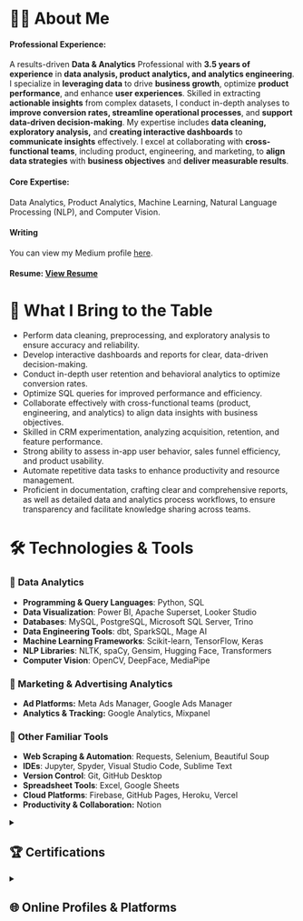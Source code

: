 # 👩‍💻 About Me

#### Professional Experience:

A results-driven **Data & Analytics** Professional with **3.5 years of experience** in **data analysis, product analytics, and analytics engineering**. I specialize in **leveraging data** to drive **business growth**, optimize **product performance**, and enhance **user experiences**. Skilled in extracting **actionable insights** from complex datasets, I conduct in-depth analyses to **improve conversion rates, streamline operational processes**, and **support data-driven decision-making**. My expertise includes **data cleaning, exploratory analysis,** and **creating interactive dashboards** to **communicate insights** effectively. I excel at collaborating with **cross-functional teams**, including product, engineering, and marketing, to **align data strategies** with **business objectives** and **deliver measurable results**.

####  Core Expertise:

Data Analytics, Product Analytics, Machine Learning, Natural Language Processing (NLP), and Computer Vision.

####  Writing 

You can view my Medium profile [here](https://medium.com/@hanifa.elahi).

####  Resume: [View Resume]()

# 🚀 What I Bring to the Table

- Perform data cleaning, preprocessing, and exploratory analysis to ensure accuracy and reliability.
- Develop interactive dashboards and reports for clear, data-driven decision-making.
- Conduct in-depth user retention and behavioral analytics to optimize conversion rates.
- Optimize SQL queries for improved performance and efficiency.
- Collaborate effectively with cross-functional teams (product, engineering, and analytics) to align data insights with business objectives.
- Skilled in CRM experimentation, analyzing acquisition, retention, and feature performance.
- Strong ability to assess in-app user behavior, sales funnel efficiency, and product usability.
- Automate repetitive data tasks to enhance productivity and resource management.
- Proficient in documentation, crafting clear and comprehensive reports, as well as detailed data and analytics process workflows, to ensure transparency and facilitate knowledge sharing across teams.

# 🛠️ Technologies & Tools

### 🔹 **Data Analytics**
- **Programming & Query Languages**: Python, SQL  
- **Data Visualization**: Power BI, Apache Superset, Looker Studio 
- **Databases**: MySQL, PostgreSQL, Microsoft SQL Server, Trino  
- **Data Engineering Tools**: dbt, SparkSQL, Mage AI  
- **Machine Learning Frameworks**: Scikit-learn, TensorFlow, Keras  
- **NLP Libraries**: NLTK, spaCy, Gensim, Hugging Face, Transformers  
- **Computer Vision**: OpenCV, DeepFace, MediaPipe

### 🔹 Marketing & Advertising Analytics
- **Ad Platforms:** Meta Ads Manager, Google Ads Manager
- **Analytics & Tracking:** Google Analytics, Mixpanel

### 🔹  **Other Familiar Tools**
- **Web Scraping & Automation**: Requests, Selenium, Beautiful Soup  
- **IDEs**: Jupyter, Spyder, Visual Studio Code, Sublime Text  
- **Version Control**: Git, GitHub Desktop  
- **Spreadsheet Tools**: Excel, Google Sheets  
- **Cloud Platforms**: Firebase, GitHub Pages, Heroku, Vercel
- **Productivity & Collaboration:** Notion

<details>
<summary><h2>🏆 Certifications</h2></summary>

#### 📜 Professional Certifications  
- [AI for Everyone](https://coursera.org/share/14973b60d5475ceb15b3e94cf742f73f)  
- [Working with BigQuery](https://coursera.org/share/c1e4635f269bc98d47c382a570c74871)  
- [Marketing Analytics Dashboard in Data Studio](https://www.coursera.org/account/accomplishments/verify/GGRYKD2V3XB3)  

#### 📊 Data Science & AI  
- [Data Science with Python](https://github.com/HanifaElahi/Certificates/blob/main/Data%20Science%20with%20Python.pdf)  
- [Data Science Foundations](https://olympus.mygreatlearning.com/courses/13680/certificate)  
- [Cleaning Data with Generative AI](https://github.com/HanifaElahi/Certificates/blob/main/Cleaning%20Data%20with%20Generative%20AI.pdf)  
- [Large Language Models (LLMs) Concepts](https://github.com/HanifaElahi/Certificates/blob/main/Large%20Language%20Models%20(LLMs)%20Concepts%20certificate.pdf)  

#### 🛠️ Databases & Strategy  
- [Neo4j Overview](https://github.com/HanifaElahi/Certificates/blob/main/neo4j_Certificate_1.pdf)  
- [Building a Go-To-Market Strategy](https://github.com/HanifaElahi/Certificates/blob/main/Building%20a%20Go-To-Market%20Strategy.pdf)  

#### 💻 Programming Languages  
- [SQL (Basic)](https://www.hackerrank.com/certificates/6cbcdd3b0549)  
- [SQL (Intermediate)](https://www.hackerrank.com/certificates/f9ffaeb5dc17)  
- [SQL (Advanced)](https://www.hackerrank.com/certificates/1fd42deaac89)  
- [Python (Basic)](https://www.hackerrank.com/certificates/d6679de301f0)  

</details>

<details>
<summary><h2>🌐 Online Profiles & Platforms</h2></summary>

<p align="center">
      <a href="https://linkedin.com/in/hanifa-elahi-98570a197/"><img alt="LinkedIn" src="https://img.shields.io/badge/linkedin-%230077B5.svg?style=for-the-badge&logo=linkedin&logoColor=white"></a>
      <a href="https://www.hackerrank.com/hanifa_elahi"><img alt="kaggle" src="https://img.shields.io/badge/-Hackerrank-2EC866?style=for-the-badge&logo=HackerRank&logoColor=white"></a>
      <a href="https://kaggle.com/hanifaelahi"><img alt="kaggle" src="https://img.shields.io/badge/Kaggle-4A154B?style=for-the-badge&logo=kaggle&logoColor=white"></a>
      <a href="https://replit.com/@HanifaElahi?path="><img alt="kaggle" src="https://img.shields.io/badge/Replit-%23F7A41D?style=for-the-badge&logo=Replit&logoColor=white"></a>
</p>

</details>

